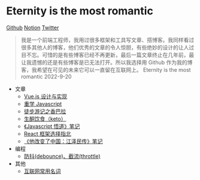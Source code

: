 # Eternity is the most romantic

[Github](https://github.com/exposir) [Notion](https://exposir.notion.site) [Twitter](https://twitter.com/ExposirM)

> 我是一个前端工程师，我用过很多框架和工具写文章、搭博客。我同样看过很多其他人的博客，他们优秀的文章的令人惊胆，有些绝妙的设计的让人过目不忘。可惜的是有些博客已经不再更新，最后一篇文章终止在几年前，最让我遗憾的还是有些博客是已无法打开。所以我选择用 Github 作为我的博客，我希望在可见的未来它可以一直留在互联网上。 Eternity is the most romantic 2022-9-20

- 文章
  - [Vue.js 设计与实现](/post/Vue.js%20%E8%AE%BE%E8%AE%A1%E4%B8%8E%E5%AE%9E%E7%8E%B0.md)
  - [重学 Javascript](/post/%E9%87%8D%E5%AD%A6%20Javascript.md)
  - [徒步游记之香巴拉](/post/徒步游记之香巴拉.md)
  - [生酮饮食（keto）](/post/%E7%94%9F%E9%85%AE%E9%A5%AE%E9%A3%9F%EF%BC%88keto%EF%BC%89.md)
  - [《Javascript 悟道》笔记](/post/%E3%80%8AJavascript%20%E6%82%9F%E9%81%93%E3%80%8B%E8%AF%BB%E4%B9%A6%E7%AC%94%E8%AE%B0.md)
  - [React 框架选择指北](/post/React%20%E6%A1%86%E6%9E%B6%E9%80%89%E6%8B%A9%E6%8C%87%E5%8C%97.md)
  - [《他改变了中国：江泽民传》笔记](/post/%E3%80%8A%E4%BB%96%E6%94%B9%E5%8F%98%E4%BA%86%E4%B8%AD%E5%9B%BD%EF%BC%9A%E6%B1%9F%E6%B3%BD%E6%B0%91%E4%BC%A0%E3%80%8B%E4%B9%A6%E6%91%98.md)
- 编程
  - [防抖(debounce)、截流(throttle)](</code/%E9%98%B2%E6%8A%96(debounce)%E3%80%81%E6%88%AA%E6%B5%81(throttle).md>)
- 其他
  - [互联网常用名词](/else/%E4%BA%92%E8%81%94%E7%BD%91%E5%B8%B8%E7%94%A8%E5%90%8D%E8%AF%8D.md)
